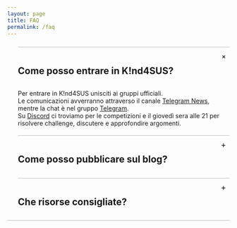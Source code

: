 ```yaml
---
layout: page
title: FAQ
permalink: /faq
---
```


<style>
ul.jekyllcodex_accordion {position: relative; margin: 1.4rem 0!important; border-bottom: 1px solid rgba(0,0,0,0.25); padding-bottom: 0;}
ul.jekyllcodex_accordion li {border-top: 1px solid rgba(0,0,0,0.25); list-style: none; margin-left: 0;}
ul.jekyllcodex_accordion li input {display: none;}
ul.jekyllcodex_accordion li label {display: block; cursor: pointer; padding: 0.75rem 2.4rem 0.75rem 0; margin: 0;}
ul.jekyllcodex_accordion li div {display: none; padding-bottom: 1.2rem;}
ul.jekyllcodex_accordion li input:checked + label {font-weight: bold;}
ul.jekyllcodex_accordion li input:checked + label + div {display: block;}
ul.jekyllcodex_accordion li label::before {content: "+"; font-weight: normal; font-size: 130%; line-height: 1.1rem; padding: 0; position: absolute; right: 0.5rem; transition: all 0.15s ease-in-out;}
ul.jekyllcodex_accordion li input:checked + label::before {transform: rotate(-45deg);}
</style>

<ul class="jekyllcodex_accordion">
    <li>
        <input id="accordion1" type="checkbox" checked/>
        <label for="accordion1"><h2>Come posso entrare in K!nd4SUS?</h2></label>
        <div>
            Per entrare in K!nd4SUS unisciti ai gruppi ufficiali.<br>
            Le comunicazioni avverranno attraverso il canale <a href="https://t.me/k1nd4susCTF">Telegram News</a>, mentre la chat è nel gruppo <a href="https://t.me/+Rej8qbbkONMxZTdk">Telegram</a>. <br>
            Su <a href="https://discord.gg/6GTSrewn8y">Discord</a> ci troviamo per le competizioni e il giovedì sera alle 21 per risolvere challenge, discutere e approfondire argomenti.
        </div>
    </li>
    <li>
        <input id="accordion2" type="checkbox" />
        <label for="accordion2"><h2>Come posso pubblicare sul blog?</h2></label>
        <div>
            Se hai degli articoli che vorresti pubblicare sul <a href="https://k1nd4sus.it/blog">blog</a>, contatta <a href="https://t.me/ohkuom">[kuom]</a>.
        </div>
    </li>
<li>
    <input id="accordion3" type="checkbox" />
    <label for="accordion3"><h2>Che risorse consigliate?</h2></label>
    <div>
        <p><strong>Challenge:</strong></p>
        <ul>
            <li><a href="https://training.olicyber.it/">Training Olicyber</a> - beginner friendly</li>
            <li><a href="https://picoctf.org/">PicoCTF</a> - beginner friendly</li>
            <li><a href="https://pwn.college/">PwnCollege</a> - software security</li>
            <li><a href="https://cryptohack.org/">Crypto hack</a> - crypto</li>
            <li><a href="https://www.crypto101.io/">Crypto 101</a> - crypto</li>
            <li><a href="https://cryptopals.com/">CryptoPals</a> - crypto avanzate</li>
            <li><a href="https://www.hackthebox.com/">HackTheBox</a> - VM vulnerabili</li>
        </ul>

        <p><strong>Offensive Security:</strong></p>
        <ul>
            <li><a href="https://www.youtube.com/@HackerSploit">HackerSploit</a> - red team e penetration testing</li>
            <li><a href="https://www.youtube.com/@_JohnHammond">John Hammond</a> - red team e Penetration testing</li>
            <li><a href="https://www.youtube.com/@Tib3rius">Tib3rius</a> - web security</li>
            <li><a href="https://www.youtube.com/@BlackHillsInformationSecurity">Black Hills Information Security</a> - penetration testing</li>
            <li><a href="https://www.youtube.com/@TCMSecurityAcademy">TCM Security</a> - web security e penetration testing</li>
            <li><a href="https://www.youtube.com/@specterops">SpecterOps</a> - red team</li>
            <li><a href="https://www.youtube.com/@Lsecqt">Lsecqt</a> - red team</li>
            <li><a href="https://www.youtube.com/@C5pider">5pider</a> - sviluppo malware e C2</li>
            <li><a href="https://www.youtube.com/@CosmodiumCS">Cosmodium CyberSecurity</a> - sviluppo malware e C2</li>
            <li><a href="https://www.youtube.com/@crr0ww">Crow</a> - sviluppo malware</li>
            <li><a href="https://www.youtube.com/@gitgudsec">gitgudsec</a> - sviluppo malware</li>
            <li><a href="https://www.youtube.com/@DeviantOllam">DeviantOllam</a> - penetration testing fisico</li>
            <li><a href="https://www.youtube.com/@DavidProbinsky">David Probinsky</a> - penetration testing fisico</li>
        </ul>

        <p><strong>Reverse engineering:</strong></p>
        <ul>
            <li><a href="https://www.youtube.com/@pwncollege">pwn.college</a></li>
            <li><a href="https://www.youtube.com/@OffByOneSecurity">Off By One Security</a></li>
            <li><a href="https://www.youtube.com/@GuidedHacking">GuidedHacking</a></li>
            <li><a href="https://www.youtube.com/@jstrosch">Josh Stroschein</a></li>
            <li><a href="https://www.youtube.com/@sonianuj">Anuj Soni</a></li>
            <li><a href="https://www.youtube.com/@cyberraiju">Jai Minton</a></li>
            <li><a href="https://www.youtube.com/@L0psec">L0psec Reversing</a></li>
            <li><a href="https://www.youtube.com/@MalwareAnalysisForHedgehogs">MalwareAnalysisForHedgehogs</a></li>
            <li><a href="https://www.youtube.com/@OALABS">OALabs</a></li>
            <li><a href="https://www.youtube.com/@Vector35">VECTOR35</a> - BinaryNinja</li>
            <li><a href="https://www.youtube.com/@objectiveseefoundation">Objective-See Foundation</a> - Mac</li>
            <li><a href="https://www.youtube.com/@malwarexology">Andrew Chase</a> - Mac</li>
        </ul>

        <p><strong>News:</strong></p>
        <ul>
            <li><a href="https://www.youtube.com/@rev3rsesecurity">rev3rse security</a></li>
            <li><a href="https://0dayfans.com/">0dayFans</a> - exploit research</li>
            <li><a href="https://www.youtube.com/@MentalOutlaw">MentalOutlaw</a></li>
            <li><a href="https://www.youtube.com/lowlevellearning">Low Level</a></li>
            <li><a href="https://www.youtube.com/@hak5">Hak5</a></li>
        </ul>

        <p><strong>Network:</strong></p>
        <ul>
            <li><a href="https://www.youtube.com/@JeremysITLab">Jeremy's IT Lab</a></li>
            <li><a href="https://www.youtube.com/@davidbombal">David Bombal</a></li>
            <li><a href="https://www.youtube.com/@NetworkChuck">NetworkChuck</a></li>
        </ul>

        <p><strong>Conferenze:</strong></p>
        <ul>
            <li><a href="https://www.nohat.it/">NoHat</a> - hacking, Bergamo</li>
            <li><a href="https://linuxdaymilano.org/">Linux Day Milano</a> - linux, Milano</li>
            <li><a href="https://m0lecon.it/">m0leCon</a> - hacking, Torino</li>
            <li><a href="https://www.hackinbo.it/">HackInBo</a> - hacking, Bologna</li>
            <li><a href="https://romhack.io/">RomHack</a> - hacking, Roma</li>
            <li><a href="https://owasp.org/www-chapter-italy/">OWASP Italy Day</a> - sicurezza web</li>
        </ul>
    </div>
</li>

</ul>

[canale]: https://t.me/k1nd4susCTF
[gruppo]: https://t.me/+Rej8qbbkONMxZTdk
[discord]: https://discord.gg/6GTSrewn8y
